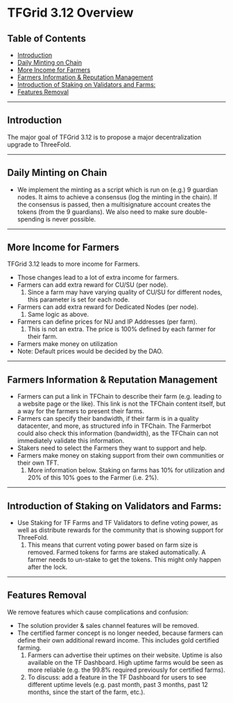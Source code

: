 <h1> TFGrid 3.12 Overview </h1>

<h2> Table of Contents </h2>

- [Introduction](#introduction)
- [Daily Minting on Chain](#daily-minting-on-chain)
- [More Income for Farmers](#more-income-for-farmers)
- [Farmers Information \& Reputation Management](#farmers-information--reputation-management)
- [Introduction of Staking on Validators and Farms:](#introduction-of-staking-on-validators-and-farms)
- [Features Removal](#features-removal)

***

## Introduction

The major goal of TFGrid 3.12 is to propose a major decentralization upgrade to ThreeFold.

***

## Daily Minting on Chain

* We implement the minting as a script which is run on (e.g.) 9 guardian nodes. It aims to achieve a consensus (log the minting in the chain). If the consensus is passed, then a multisignature account creates the tokens (from the 9 guardians). We also need to make sure double-spending is never possible.
***
## More Income for Farmers

TFGrid 3.12 leads to more income for Farmers.

* Those changes lead to a lot of extra income for farmers.
* Farmers can add extra reward for CU/SU (per node).
  1. Since a farm may have varying quality of CU/SU for different nodes, this parameter is set for each node.
* Farmers can add extra reward for Dedicated Nodes (per node).
  1. Same logic as above.
* Farmers can define prices for NU and IP Addresses (per farm).
  1. This is not an extra. The price is 100% defined by each farmer for their farm.
* Farmers make money on utilization
* Note: Default prices would be decided by the DAO.

***

## Farmers Information & Reputation Management

* Farmers can put a link in TFChain to describe their farm (e.g. leading to a website page or the like). This link is not the TFChain content itself, but a way for the farmers to present their farms.
 * Farmers can specify their bandwidth, if their farm is in a quality datacenter, and more, as structured info in TFChain. The Farmerbot could also check this information (bandwidth), as the TFChain can not immediately validate this information.
 * Stakers need to select the Farmers they want to support and help.
 * Farmers make money on staking support from their own communities or their own TFT.
   1. More information below. Staking on farms has 10% for utilization and 20% of this 10% goes to the Farmer (i.e. 2%).
***
## Introduction of Staking on Validators and Farms:
  
* Use Staking for TF Farms and TF Validators to define voting power, as well as distribute rewards for the community that is showing support for ThreeFold.
  1. This means that current voting power based on farm size is removed. Farmed tokens for farms are staked automatically. A farmer needs to un-stake to get the tokens. This might only happen after the lock.
***
## Features Removal

We remove features which cause complications and confusion:

* The solution provider & sales channel features will be removed.
* The certified farmer concept is no longer needed, because farmers can define their own additional reward income. This includes gold certified farming.
  1. Farmers can advertise their uptimes on their website. Uptime is also available on the TF Dashboard. High uptime farms would be seen as more reliable (e.g. the 99.8% required previously for certified farms).
  2. To discuss: add a feature in the TF Dashboard for users to see different uptime levels (e.g. past month, past 3 months, past 12 months, since the start of the farm, etc.).